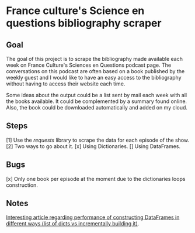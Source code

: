 # France culture's Science en questions bibliography scraper
## Goal

The goal of this project is to scrape the bibliography made available each week on France Culture's Sciences en Questions podcast page.
The conversations on this podcast are often based on a book published by the weekly guest and I would like to have an easy access to the bibliography without having to access their website each time.

Some ideas about the output could be a list sent by mail each week with all the books available. It could be complemented by a summary found online.
Also, the book could be downloaded automatically and added on my cloud.

## Steps

[1] Use the *requests* library to scrape the data for each episode of the show.
[2] Two ways to go about it.
[x] Using Dictionaries.
[] Using DataFrames.

## Bugs

[x] Only one book per episode at the moment due to the dictionaries loops construction.

## Notes

[Interesting article regarding performance of constructing DataFrames in different ways (list of dicts vs incrementally building it)](https://stackoverflow.com/questions/10715965/create-a-pandas-dataframe-by-appending-one-row-at-a-time).